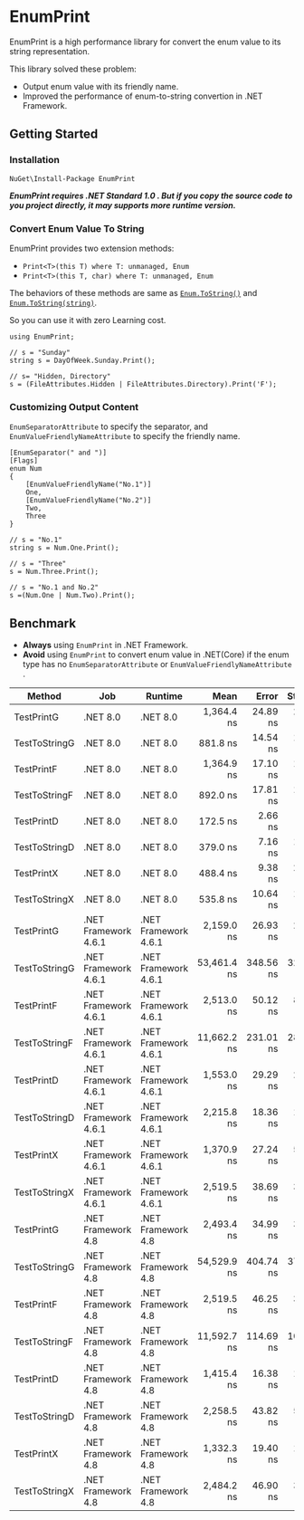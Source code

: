 # EnumPrint

EnumPrint is a high performance library for convert the enum value to its string representation.

This library solved these problem:
- Output enum value with its friendly name.
- Improved the performance of enum-to-string convertion in .NET Framework. 

## Getting Started

### Installation

`NuGet\Install-Package EnumPrint`

***EnumPrint requires .NET Standard 1.0 . But if you copy the source code to you project directly, it may supports more runtime version.***

### Convert Enum Value To String

EnumPrint provides two extension methods:
- `Print<T>(this T) where T: unmanaged, Enum`
- `Print<T>(this T, char) where T: unmanaged, Enum`

The behaviors of these methods are same as [`Enum.ToString()`](https://learn.microsoft.com/en-us/dotnet/api/system.enum.tostring?view=netstandard-1.0#system-enum-tostring) and [`Enum.ToString(string)`](https://learn.microsoft.com/en-us/dotnet/api/system.enum.tostring?view=netstandard-1.0#system-enum-tostring(system-string)).

So you can use it with zero Learning cost.
```
using EnumPrint;

// s = "Sunday"
string s = DayOfWeek.Sunday.Print(); 

// s= "Hidden, Directory"
s = (FileAttributes.Hidden | FileAttributes.Directory).Print('F'); 
```

### Customizing Output Content

`EnumSeparatorAttribute` to specify the separator, and `EnumValueFriendlyNameAttribute`  to specify the friendly name.

```
[EnumSeparator(" and ")]
[Flags]
enum Num
{
    [EnumValueFriendlyName("No.1")]
    One,
    [EnumValueFriendlyName("No.2")]
    Two,
    Three
}

// s = "No.1"
string s = Num.One.Print();

// s = "Three"
s = Num.Three.Print();

// s = "No.1 and No.2"
s =(Num.One | Num.Two).Print();
```


## Benchmark

- **Always** using `EnumPrint` in .NET Framework.
- **Avoid** using `EnumPrint`  to convert enum value in .NET(Core) if the enum type has no `EnumSeparatorAttribute` or `EnumValueFriendlyNameAttribute` .

| Method        | Job                  | Runtime              | Mean        | Error     | StdDev    | Median      |
|-------------- |--------------------- |--------------------- |------------:|----------:|----------:|------------:|
| TestPrintG    | .NET 8.0             | .NET 8.0             |  1,364.4 ns |  24.89 ns |  23.28 ns |  1,364.6 ns |
| TestToStringG | .NET 8.0             | .NET 8.0             |    881.8 ns |  14.54 ns |  18.39 ns |    875.4 ns |
| TestPrintF    | .NET 8.0             | .NET 8.0             |  1,364.9 ns |  17.10 ns |  16.00 ns |  1,358.5 ns |
| TestToStringF | .NET 8.0             | .NET 8.0             |    892.0 ns |  17.81 ns |  19.80 ns |    882.1 ns |
| TestPrintD    | .NET 8.0             | .NET 8.0             |    172.5 ns |   2.66 ns |   2.22 ns |    172.1 ns |
| TestToStringD | .NET 8.0             | .NET 8.0             |    379.0 ns |   7.16 ns |  12.34 ns |    374.0 ns |
| TestPrintX    | .NET 8.0             | .NET 8.0             |    488.4 ns |   9.38 ns |  21.18 ns |    480.8 ns |
| TestToStringX | .NET 8.0             | .NET 8.0             |    535.8 ns |  10.64 ns |  13.84 ns |    530.4 ns |
| TestPrintG    | .NET Framework 4.6.1 | .NET Framework 4.6.1 |  2,159.0 ns |  26.93 ns |  22.49 ns |  2,157.1 ns |
| TestToStringG | .NET Framework 4.6.1 | .NET Framework 4.6.1 | 53,461.4 ns | 348.56 ns | 326.05 ns | 53,474.7 ns |
| TestPrintF    | .NET Framework 4.6.1 | .NET Framework 4.6.1 |  2,513.0 ns |  50.12 ns |  89.09 ns |  2,500.1 ns |
| TestToStringF | .NET Framework 4.6.1 | .NET Framework 4.6.1 | 11,662.2 ns | 231.01 ns | 283.70 ns | 11,556.0 ns |
| TestPrintD    | .NET Framework 4.6.1 | .NET Framework 4.6.1 |  1,553.0 ns |  29.29 ns |  27.40 ns |  1,541.7 ns |
| TestToStringD | .NET Framework 4.6.1 | .NET Framework 4.6.1 |  2,215.8 ns |  18.36 ns |  16.28 ns |  2,215.0 ns |
| TestPrintX    | .NET Framework 4.6.1 | .NET Framework 4.6.1 |  1,370.9 ns |  27.24 ns |  56.26 ns |  1,347.9 ns |
| TestToStringX | .NET Framework 4.6.1 | .NET Framework 4.6.1 |  2,519.5 ns |  38.69 ns |  32.31 ns |  2,512.9 ns |
| TestPrintG    | .NET Framework 4.8   | .NET Framework 4.8   |  2,493.4 ns |  34.99 ns |  32.73 ns |  2,483.8 ns |
| TestToStringG | .NET Framework 4.8   | .NET Framework 4.8   | 54,529.9 ns | 404.74 ns | 378.60 ns | 54,539.1 ns |
| TestPrintF    | .NET Framework 4.8   | .NET Framework 4.8   |  2,519.5 ns |  46.25 ns |  38.62 ns |  2,501.3 ns |
| TestToStringF | .NET Framework 4.8   | .NET Framework 4.8   | 11,592.7 ns | 114.69 ns | 101.67 ns | 11,574.3 ns |
| TestPrintD    | .NET Framework 4.8   | .NET Framework 4.8   |  1,415.4 ns |  16.38 ns |  14.52 ns |  1,416.6 ns |
| TestToStringD | .NET Framework 4.8   | .NET Framework 4.8   |  2,258.5 ns |  43.82 ns |  53.82 ns |  2,235.6 ns |
| TestPrintX    | .NET Framework 4.8   | .NET Framework 4.8   |  1,332.3 ns |  19.40 ns |  17.19 ns |  1,331.1 ns |
| TestToStringX | .NET Framework 4.8   | .NET Framework 4.8   |  2,484.2 ns |  46.90 ns |  39.16 ns |  2,481.6 ns |
